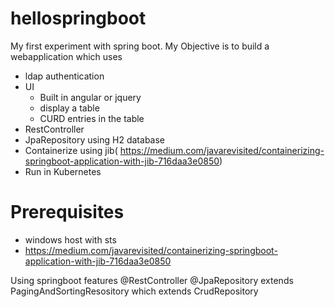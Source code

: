 # hellospringboot
My first experiment with spring boot. My Objective is to build a webapplication which uses 
* ldap authentication  
* UI 
  * Built in angular or jquery
  * display a table
  * CURD entries in the table
* RestController
* JpaRepository using H2 database
* Containerize using jib( https://medium.com/javarevisited/containerizing-springboot-application-with-jib-716daa3e0850)
* Run in Kubernetes

# Prerequisites
* windows host with sts
* https://medium.com/javarevisited/containerizing-springboot-application-with-jib-716daa3e0850

Using springboot features
@RestController
@JpaRepository extends PagingAndSortingResository which extends CrudRepository

